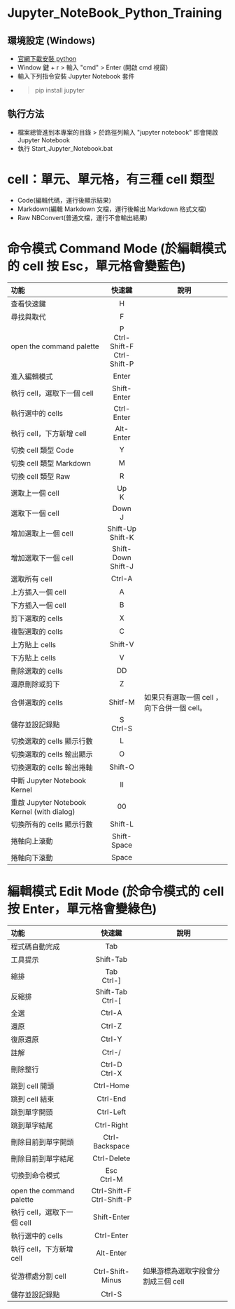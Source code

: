 # Jupyter_NoteBook_Python_Training


## 環境設定 (Windows)
- [官網下載安裝 python](https://www.python.org/downloads/)
- Window 鍵 + r > 輸入 "cmd" > Enter (開啟 cmd 視窗)
- 輸入下列指令安裝 Jupyter Notebook 套件
- >pip install jupyter

## 執行方法
- 檔案總管進到本專案的目錄 > 於路徑列輸入 "jupyter notebook" 即會開啟 Jupyter Notebook
- 執行 Start_Jupyter_Notebook.bat

# cell：單元、單元格，有三種 cell 類型
- Code(編輯代碼，運行後顯示結果)
- Markdown(編輯 Markdown 文檔，運行後輸出 Markdown 格式文檔)
- Raw NBConvert(普通文檔，運行不會輸出結果)

# 命令模式 Command Mode (於編輯模式的 cell 按 Esc，單元格會變藍色)


| 功能 | 快速鍵 | 說明
| :--- | :---------: | ---
| 查看快速鍵 | H | 
| 尋找與取代 | F | 
| open the command palette| P<br>Ctrl-Shift-F<br>Ctrl-Shift-P |
| 進入編輯模式 | Enter |
| 執行 cell，選取下一個 cell | Shift-Enter |
| 執行選中的 cells | Ctrl-Enter |
| 執行 cell，下方新增 cell | Alt-Enter |
| 切換 cell 類型 Code | Y |
| 切換 cell 類型 Markdown | M |
| 切換 cell 類型 Raw | R |
| 選取上一個 cell | Up<br>K |
| 選取下一個 cell | Down<br>J |
| 增加選取上一個 cell | Shift-Up<br>Shift-K |
| 增加選取下一個 cell | Shift-Down<br>Shift-J |
| 選取所有 cell | Ctrl-A |
| 上方插入一個 cell | A |
| 下方插入一個 cell | B |
| 剪下選取的 cells | X |
| 複製選取的 cells | C |
| 上方貼上 cells | Shift-V |
| 下方貼上 cells | V |
| 刪除選取的 cells | DD |
| 還原刪除或剪下 | Z |
| 合併選取的 cells | Shitf-M | 如果只有選取一個 cell ，向下合併一個 cell。 |
| 儲存並設記錄點 | S<br>Ctrl-S |
| 切換選取的 cells 顯示行數 | L |
| 切換選取的 cells 輸出顯示 | O |
| 切換選取的 cells 輸出捲軸 | Shift-O |
| 中斷 Jupyter Notebook Kernel | II |
| 重啟 Jupyter Notebook Kernel (with dialog) | 00 |
| 切換所有的 cells 顯示行數 | Shift-L |
| 捲軸向上滾動 | Shift-Space |
| 捲軸向下滾動 | Space |




# 編輯模式 Edit Mode (於命令模式的 cell 按 Enter，單元格會變綠色)

| 功能 | 快速鍵 | 說明
| :--- | :---------: | ---
| 程式碼自動完成 | Tab |
| 工具提示 | Shift-Tab |
| 縮排 | Tab <br> Ctrl-] |
| 反縮排 | Shift-Tab <br> Ctrl-\[ |
| 全選 | Ctrl-A |
| 還原 | Ctrl-Z |
| 復原還原 | Ctrl-Y |
| 註解 | Ctrl-/ |
| 刪除整行 | Ctrl-D <br> Ctrl-X |
| 跳到 cell 開頭 | Ctrl-Home |
| 跳到 cell 結束 | Ctrl-End |
| 跳到單字開頭 | Ctrl-Left |
| 跳到單字結尾 | Ctrl-Right |
| 刪除目前到單字開頭 | Ctrl-Backspace |
| 刪除目前到單字結尾 | Ctrl-Delete |
| 切換到命令模式 | Esc <br> Ctrl-M |
| open the command palette| Ctrl-Shift-F<br>Ctrl-Shift-P |
| 執行 cell，選取下一個 cell | Shift-Enter |
| 執行選中的 cells | Ctrl-Enter |
| 執行 cell，下方新增 cell | Alt-Enter |
| 從游標處分割 cell | Ctrl-Shift-Minus | 如果游標為選取字段會分割成三個 cell
| 儲存並設記錄點 | Ctrl-S |



